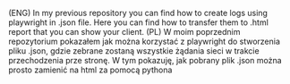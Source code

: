 (ENG) In my previous repository you can find how to create logs using playwright in .json file. Here you can find how to transfer them to .html report that you can show your client.
(PL) W moim poprzednim repozytorium pokazałem jak można korzystać z playwright do stworzenia pliku .json, gdzie zebrane zostaną wszystkie żądania sieci w trakcie przechodzenia prze stronę. W tym pokazuję, jak pobrany plik .json można prosto zamienić na html za pomocą pythona
